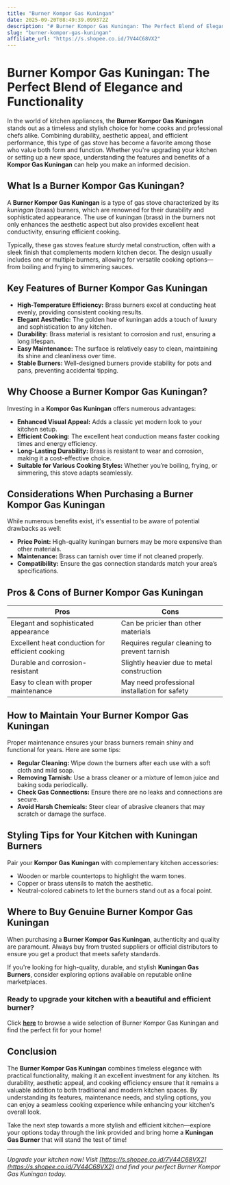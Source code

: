 ```yaml
---
title: "Burner Kompor Gas Kuningan"
date: 2025-09-20T08:49:39.099372Z
description: "# Burner Kompor Gas Kuningan: The Perfect Blend of Elegance and Functionality..."
slug: "burner-kompor-gas-kuningan"
affiliate_url: "https://s.shopee.co.id/7V44C68VX2"
---
```

# Burner Kompor Gas Kuningan: The Perfect Blend of Elegance and Functionality

In the world of kitchen appliances, the **Burner Kompor Gas Kuningan** stands out as a timeless and stylish choice for home cooks and professional chefs alike. Combining durability, aesthetic appeal, and efficient performance, this type of gas stove has become a favorite among those who value both form and function. Whether you're upgrading your kitchen or setting up a new space, understanding the features and benefits of a **Kompor Gas Kuningan** can help you make an informed decision.

## What Is a Burner Kompor Gas Kuningan?

A **Burner Kompor Gas Kuningan** is a type of gas stove characterized by its *kuningan* (brass) burners, which are renowned for their durability and sophisticated appearance. The use of kuningan (brass) in the burners not only enhances the aesthetic aspect but also provides excellent heat conductivity, ensuring efficient cooking.

Typically, these gas stoves feature sturdy metal construction, often with a sleek finish that complements modern kitchen decor. The design usually includes one or multiple burners, allowing for versatile cooking options—from boiling and frying to simmering sauces.

## Key Features of Burner Kompor Gas Kuningan

- **High-Temperature Efficiency:** Brass burners excel at conducting heat evenly, providing consistent cooking results.
- **Elegant Aesthetic:** The golden hue of kuningan adds a touch of luxury and sophistication to any kitchen.
- **Durability:** Brass material is resistant to corrosion and rust, ensuring a long lifespan.
- **Easy Maintenance:** The surface is relatively easy to clean, maintaining its shine and cleanliness over time.
- **Stable Burners:** Well-designed burners provide stability for pots and pans, preventing accidental tipping.

## Why Choose a Burner Kompor Gas Kuningan?

Investing in a **Kompor Gas Kuningan** offers numerous advantages:

- **Enhanced Visual Appeal:** Adds a classic yet modern look to your kitchen setup.
- **Efficient Cooking:** The excellent heat conduction means faster cooking times and energy efficiency.
- **Long-Lasting Durability:** Brass is resistant to wear and corrosion, making it a cost-effective choice.
- **Suitable for Various Cooking Styles:** Whether you’re boiling, frying, or simmering, this stove adapts seamlessly.

## Considerations When Purchasing a Burner Kompor Gas Kuningan

While numerous benefits exist, it's essential to be aware of potential drawbacks as well:

- **Price Point:** High-quality kuningan burners may be more expensive than other materials.
- **Maintenance:** Brass can tarnish over time if not cleaned properly.
- **Compatibility:** Ensure the gas connection standards match your area’s specifications.

## Pros & Cons of Burner Kompor Gas Kuningan

| Pros                                              | Cons                                            |
|---------------------------------------------------|------------------------------------------------|
| Elegant and sophisticated appearance            | Can be pricier than other materials          |
| Excellent heat conduction for efficient cooking | Requires regular cleaning to prevent tarnish |
| Durable and corrosion-resistant                 | Slightly heavier due to metal construction    |
| Easy to clean with proper maintenance            | May need professional installation for safety |

## How to Maintain Your Burner Kompor Gas Kuningan

Proper maintenance ensures your brass burners remain shiny and functional for years. Here are some tips:

- **Regular Cleaning:** Wipe down the burners after each use with a soft cloth and mild soap.
- **Removing Tarnish:** Use a brass cleaner or a mixture of lemon juice and baking soda periodically.
- **Check Gas Connections:** Ensure there are no leaks and connections are secure.
- **Avoid Harsh Chemicals:** Steer clear of abrasive cleaners that may scratch or damage the surface.

## Styling Tips for Your Kitchen with Kuningan Burners

Pair your **Kompor Gas Kuningan** with complementary kitchen accessories:

- Wooden or marble countertops to highlight the warm tones.
- Copper or brass utensils to match the aesthetic.
- Neutral-colored cabinets to let the burners stand out as a focal point.

## Where to Buy Genuine Burner Kompor Gas Kuningan

When purchasing a **Burner Kompor Gas Kuningan**, authenticity and quality are paramount. Always buy from trusted suppliers or official distributors to ensure you get a product that meets safety standards.

If you're looking for high-quality, durable, and stylish **Kuningan Gas Burners**, consider exploring options available on reputable online marketplaces.

### Ready to upgrade your kitchen with a beautiful and efficient burner?  
Click **[here](https://s.shopee.co.id/7V44C68VX2)** to browse a wide selection of Burner Kompor Gas Kuningan and find the perfect fit for your home!

## Conclusion

The **Burner Kompor Gas Kuningan** combines timeless elegance with practical functionality, making it an excellent investment for any kitchen. Its durability, aesthetic appeal, and cooking efficiency ensure that it remains a valuable addition to both traditional and modern kitchen spaces. By understanding its features, maintenance needs, and styling options, you can enjoy a seamless cooking experience while enhancing your kitchen's overall look.

Take the next step towards a more stylish and efficient kitchen—explore your options today through the link provided and bring home a **Kuningan Gas Burner** that will stand the test of time!

---

*Upgrade your kitchen now! Visit [https://s.shopee.co.id/7V44C68VX2](https://s.shopee.co.id/7V44C68VX2) and find your perfect Burner Kompor Gas Kuningan today.*